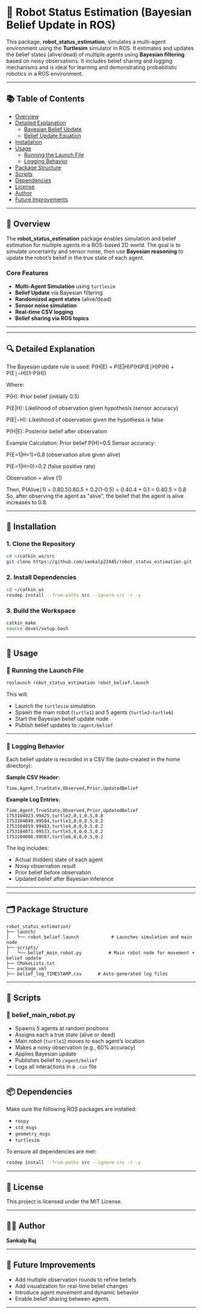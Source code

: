 # 🤖 Robot Status Estimation (Bayesian Belief Update in ROS)

This package, **robot_status_estimation**, simulates a multi-agent environment using the **Turtlesim** simulator in ROS. It estimates and updates the belief states (alive/dead) of multiple agents using **Bayesian filtering** based on noisy observations. It includes belief sharing and logging mechanisms and is ideal for learning and demonstrating probabilistic robotics in a ROS environment.

---

## 📚 Table of Contents

- [Overview](#-overview)
- [Detailed Explanation](#-detailed-explanation)
  - [Bayesian Belief Update](#bayesian-belief-update)
  - [Belief Update Equation](#belief-update-equation)
- [Installation](#-installation)
- [Usage](#-usage)
  - [Running the Launch File](#running-the-launch-file)
  - [Logging Behavior](#logging-behavior)
- [Package Structure](#-package-structure)
- [Scripts](#-scripts)
- [Dependencies](#-dependencies)
- [License](#-license)
- [Author](#-author)
- [Future Improvements](#-future-improvements)

---

## 🧠 Overview

The **robot_status_estimation** package enables simulation and belief estimation for multiple agents in a ROS-based 2D world. The goal is to simulate uncertainty and sensor noise, then use **Bayesian reasoning** to update the robot’s belief in the true state of each agent.

### Core Features

- **Multi-Agent Simulation** using `turtlesim`
- **Belief Update** via Bayesian filtering
- **Randomized agent states** (alive/dead)
- **Sensor noise simulation**
- **Real-time CSV logging**
- **Belief sharing via ROS topics**

---

---

## 🔍 Detailed Explanation

The Bayesian update rule is used:
P(H|E) = P(E|H)P(H)P(E∣H)P(H) + P(E∣¬H)(1-P(H))


Where:


P(H): Prior belief (initially 0.5)


P(E|H): Likelihood of observation given hypothesis (sensor accuracy)


P(E|¬H): Likelihood of observation given the hypothesis is false


P(H|E): Posterior belief after observation


Example Calculation:
Prior belief P(H)=0.5
Sensor accuracy:


P(E=1|H=1)=0.8 (observation alive given alive)


P(E=1|H=0)=0.2 (false positive rate)


Observation = alive (1)


Then,
P(Alive∣1) = 0.80.50.80.5 + 0.2(1-0.5) = 0.40.4 + 0.1 = 0.40.5 = 0.8
So, after observing the agent as "alive", the belief that the agent is alive increases to 0.8.


---

## 🔧 Installation

### 1. Clone the Repository

```bash
cd ~/catkin_ws/src
git clone https://github.com/sankalp22445/robot_status_estimation.git
```

### 2. Install Dependencies

```bash
cd ~/catkin_ws
rosdep install --from-paths src --ignore-src -r -y
```

### 3. Build the Workspace

```bash
catkin_make
source devel/setup.bash
```

---

## 🚀 Usage

### 🔁 Running the Launch File

```bash
roslaunch robot_status_estimation robot_belief.launch
```

This will:

- Launch the `turtlesim` simulation
- Spawn the main robot (`turtle1`) and 5 agents (`turtle2–turtle6`)
- Start the Bayesian belief update node
- Publish belief updates to `/agent/belief`

---

### 📝 Logging Behavior

Each belief update is recorded in a CSV file (auto-created in the home directory):

**Sample CSV Header:**

```csv
Time,Agent,TrueState,Observed,Prior,UpdatedBelief
```

**Example Log Entries:**

```csv
Time,Agent,TrueState,Observed,Prior,UpdatedBelief
1753104023.99425,turtle2,0,1,0.5,0.8
1753104049.99504,turtle3,0,0,0.5,0.2
1753104059.99483,turtle4,0,0,0.5,0.2
1753104071.99533,turtle5,0,0,0.5,0.2
1753104086.99507,turtle6,0,0,0.5,0.2
```

The log includes:

- Actual (hidden) state of each agent  
- Noisy observation result  
- Prior belief before observation  
- Updated belief after Bayesian inference

---

---

## 🗂 Package Structure

```
robot_status_estimation/
├── launch/
│   └── robot_belief.launch            # Launches simulation and main node
├── scripts/
│   └── belief_main_robot.py          # Main robot node for movement + belief update
├── CMakeLists.txt
└── package.xml
├── belief_log_TIMESTAMP.csv      # Auto-generated log files
```

---

## 🧾 Scripts

### 🔹 belief_main_robot.py

- Spawns 5 agents at random positions
- Assigns each a true state (alive or dead)
- Main robot (`turtle1`) moves to each agent’s location
- Makes a noisy observation (e.g., 60% accuracy)
- Applies Bayesian update
- Publishes belief to `/agent/belief`
- Logs all interactions in a `.csv` file

---

## 📦 Dependencies

Make sure the following ROS packages are installed:

- `rospy`
- `std_msgs`
- `geometry_msgs`
- `turtlesim`

To ensure all dependencies are met:

```bash
rosdep install --from-paths src --ignore-src -r -y
```

---

## 🪪 License

This project is licensed under the MIT License.

---

## 👨‍💻 Author

**Sankalp Raj**  

---

## 🧭 Future Improvements

- Add multiple observation rounds to refine beliefs
- Add visualization for real-time belief changes
- Introduce agent movement and dynamic behavior
- Enable belief sharing between agents

---
